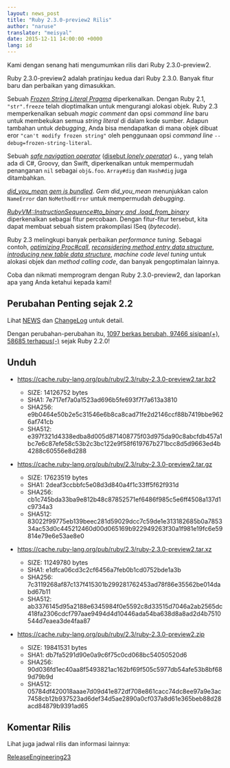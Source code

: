 ```yaml
---
layout: news_post
title: "Ruby 2.3.0-preview2 Rilis"
author: "naruse"
translator: "meisyal"
date: 2015-12-11 14:00:00 +0000
lang: id
---
```


Kami dengan senang hati mengumumkan rilis dari Ruby 2.3.0-preview2.

Ruby 2.3.0-preview2 adalah pratinjau kedua dari Ruby 2.3.0.
Banyak fitur baru dan perbaikan yang dimasukkan.

Sebuah [*Frozen String Literal Pragma*](https://bugs.ruby-lang.org/issues/11473)
diperkenalkan.
Dengan Ruby 2.1, `"str".freeze` telah dioptimalkan untuk mengurangi alokasi objek.
Ruby 2.3 memperkenalkan sebuah *magic comment* dan opsi *command line* baru untuk
membekukan semua *string literal* di dalam kode sumber.
Adapun tambahan untuk *debugging*, Anda bisa mendapatkan di mana objek dibuat
eror `"can't modify frozen string"` oleh penggunaan
opsi *command line* `--debug=frozen-string-literal`.

Sebuah [*safe navigation operator*](https://bugs.ruby-lang.org/issues/11537)
([disebut *lonely operator*](https://instagram.com/p/-M9l6mRPLR/)) `&.`,
yang telah ada di C#, Groovy, dan Swift, diperkenalkan untuk mempermudah
penanganan `nil` sebagai `obj&.foo`. `Array#dig` dan `Hash#dig` juga ditambahkan.

[*did_you_mean gem is bundled*](https://bugs.ruby-lang.org/issues/11252).
*Gem did_you_mean*
menunjukkan calon `NameError` dan `NoMethodError` untuk mempermudah
*debugging*.

[*RubyVM::InstructionSequence#to_binary and .load_from_binary*](https://bugs.ruby-lang.org/issues/11788)
diperkenalkan sebagai fitur percobaan.
Dengan fitur-fitur tersebut, kita dapat membuat sebuah sistem prakompilasi ISeq (*bytecode*).

Ruby 2.3 melingkupi banyak perbaikan *performance tuning*.
Sebagai contoh,
[*optimizing Proc#call*](https://bugs.ruby-lang.org/issues/11569),
[*reconsidering method entry data structure*](https://bugs.ruby-lang.org/issues/11278),
[*introducing new table data structure*](https://bugs.ruby-lang.org/issues/11420),
*machine code level tuning* untuk alokasi objek dan *method calling code*,
dan banyak pengoptimalan lainnya.

Coba dan nikmati memprogram dengan Ruby 2.3.0-preview2, dan laporkan
apa yang Anda ketahui kepada kami!

## Perubahan Penting sejak 2.2

Lihat [NEWS](https://github.com/ruby/ruby/blob/v2_3_0_preview2/NEWS)
dan [ChangeLog](https://github.com/ruby/ruby/blob/v2_3_0_preview2/ChangeLog)
untuk detail.

Dengan perubahan-perubahan itu, [1097 berkas berubah, 97466 sisipan(+), 58685 terhapus(-)](https://github.com/ruby/ruby/compare/v2_2_0...v2_3_0_preview2) sejak Ruby 2.2.0!

## Unduh

* <https://cache.ruby-lang.org/pub/ruby/2.3/ruby-2.3.0-preview2.tar.bz2>

  * SIZE:   14126752 bytes
  * SHA1:   7e717ef7a0a1523ad696b5fe693f7f7a613a3810
  * SHA256: e9b0464e50b2e5c31546e6b8ca8cad71fe2d2146ccf88b7419bbe9626af741cb
  * SHA512: e397f321d4338edba8d005d871408775f03d975da90c8abcfdb457a1bc7e6c87efe58c53b2c3bc122e9f58f619767b271bcc8d5d9663ed4b4288c60556e8d288

* <https://cache.ruby-lang.org/pub/ruby/2.3/ruby-2.3.0-preview2.tar.gz>

  * SIZE:   17623519 bytes
  * SHA1:   2deaf3ccbbfc5e08d3d840a4f1c33ff5f62f931d
  * SHA256: cb1c745bda33ba9e812b48c87852571ef6486f985c5e6ff4508a137d1c9734a3
  * SHA512: 83022f99775eb139beec281d59029dcc7c59de1e313182685b0a785334ac53d0c445212460d00d065169b922949263f30a1f981e19fc6e59814e79e6e53ae8e0

* <https://cache.ruby-lang.org/pub/ruby/2.3/ruby-2.3.0-preview2.tar.xz>

  * SIZE:   11249780 bytes
  * SHA1:   e1dfca06cd3c2cf6456a7feb0b1cd0752bde1a3b
  * SHA256: 7c3119268af87c137f415301b299281762453ad78f86e35562be014dabd67b11
  * SHA512: ab3376145d95a2188e6345984f0e5592c8d33515d7046a2ab2565dc418fa2306cdcf797aae9494d4d10446ada54ba638d8a8ad2d4b7510544d7eaea3de4faa87

* <https://cache.ruby-lang.org/pub/ruby/2.3/ruby-2.3.0-preview2.zip>

  * SIZE:   19841531 bytes
  * SHA1:   db7fa5291d90e0a9c6f75c0cd068bc54050520d6
  * SHA256: 90d036fd1ec40aa8f5493821ac162bf69f505c5977db54afe53b8bf689d79b9d
  * SHA512: 05784df420018aaae7d09d41e872df708e861cacc74dc8ee97a9e3ac7458cb12b937523ad6def34d5ae2890a0cf037a8d61e365beb88d28acd84879b9391ad65

## Komentar Rilis

Lihat juga jadwal rilis dan informasi lainnya:

[ReleaseEngineering23](https://bugs.ruby-lang.org/projects/ruby-trunk/wiki/ReleaseEngineering23)
